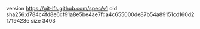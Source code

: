 version https://git-lfs.github.com/spec/v1
oid sha256:d784c4fd8e6cf91a8e5be4ae7fca4c655000de87b54a89151cd160d2f719423e
size 3403
